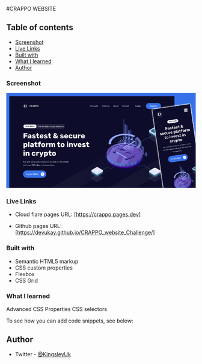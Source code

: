 #CRAPPO WEBSITE

## Table of contents

- [Screenshot](#screenshot)
- [Live Links](#livelinks)
- [Built with](#built-with)
- [What I learned](#what-i-learned)
- [Author](#author)

### Screenshot

![](./screenshot.jpg)

### Live Links

- Cloud flare pages URL: [https://crappo.pages.dev]

- Github pages URL: [https://devukay.github.io/CRAPPO_website_Challenge/]

### Built with

- Semantic HTML5 markup
- CSS custom properties
- Flexbox
- CSS Grid

### What I learned

Advanced CSS Properties
CSS selectors

To see how you can add code snippets, see below:

## Author

- Twitter - [@KingsleyUk](https://twitter.com/dev_kayy)
